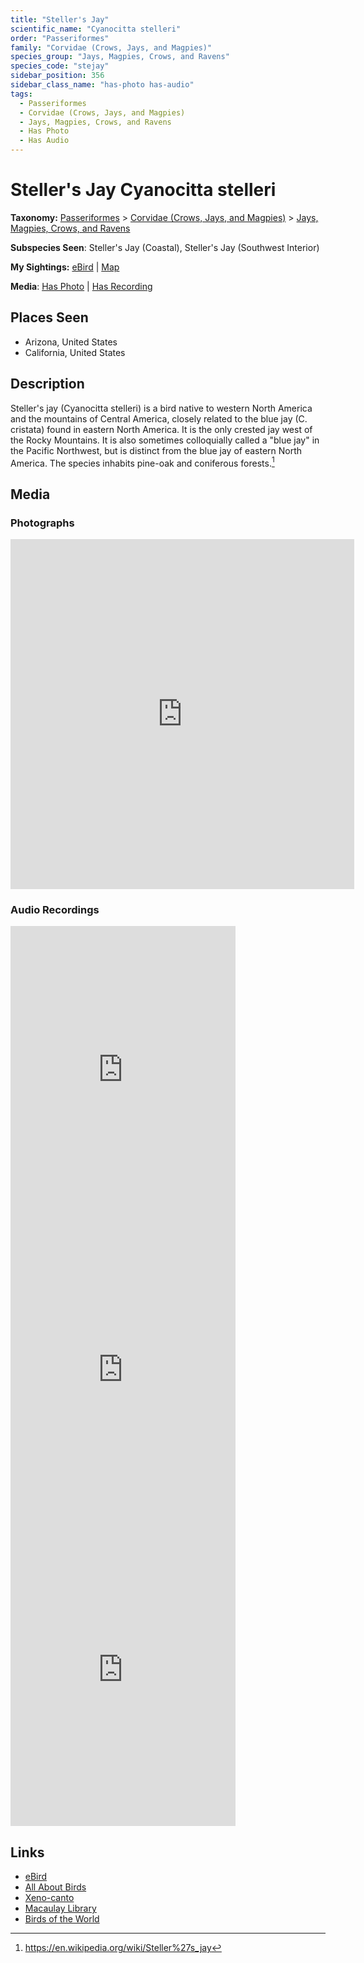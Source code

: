 ```yaml
---
title: "Steller's Jay"
scientific_name: "Cyanocitta stelleri"
order: "Passeriformes"
family: "Corvidae (Crows, Jays, and Magpies)"
species_group: "Jays, Magpies, Crows, and Ravens"
species_code: "stejay"
sidebar_position: 356
sidebar_class_name: "has-photo has-audio"
tags: 
  - Passeriformes
  - Corvidae (Crows, Jays, and Magpies)
  - Jays, Magpies, Crows, and Ravens
  - Has Photo
  - Has Audio
---
```


# Steller's Jay <span className='sci_name'>Cyanocitta stelleri</span>

**Taxonomy:** [Passeriformes](/tags/passeriformes) > [Corvidae (Crows, Jays, and Magpies)](/tags/corvidae-crows-jays-and-magpies) > [Jays, Magpies, Crows, and Ravens](/tags/jays-magpies-crows-and-ravens)

**Subspecies Seen**: Steller's Jay (Coastal), Steller's Jay (Southwest Interior)

**My Sightings:** [eBird](https://ebird.org/lifelist?r=world&time=life&spp=stejay) | [Map](/map?species_code=stejay)

**Media**: [Has Photo](https://media.ebird.org/catalog?userId=USER4436073&taxonCode=stejay&mediaType=photo&view=grid) | [Has Recording](https://media.ebird.org/catalog?userId=USER4436073&taxonCode=stejay&mediaType=audio&view=grid)

## Places Seen

* Arizona, United States
* California, United States

## Description
Steller's jay (Cyanocitta stelleri) is a bird native to western North America and the mountains of Central America, closely related to the blue jay (C. cristata) found in eastern North America. It is the only crested jay west of the Rocky Mountains. It is also sometimes colloquially called a "blue jay" in the Pacific Northwest, but is distinct from the blue jay of eastern North America. The species inhabits pine-oak and coniferous forests.[^1]

[^1]: https://en.wikipedia.org/wiki/Steller%27s_jay

## Media
### Photographs
<iframe src="https://macaulaylibrary.org/asset/627874239/embed" width="550" height="560" frameborder="0" allowfullscreen></iframe>

### Audio Recordings
<iframe src="https://macaulaylibrary.org/asset/626995552/embed" width="360" height="480" frameborder="0" allowfullscreen></iframe>
<iframe src="https://macaulaylibrary.org/asset/627274813/embed" width="360" height="480" frameborder="0" allowfullscreen></iframe>
<iframe src="https://macaulaylibrary.org/asset/627274814/embed" width="360" height="480" frameborder="0" allowfullscreen></iframe>

## Links
* [eBird](https://ebird.org/species/stejay) 
* [All About Birds](https://www.allaboutbirds.org/guide/stejay) 
* [Xeno-canto](https://www.xeno-canto.org/species/cyanocitta-stelleri) 
* [Macaulay Library](https://search.macaulaylibrary.org/catalog?taxonCode=stejay&sort=rating_rank_desc)
* [Birds of the World](https://birdsoftheworld.org/bow/species/stejay)
